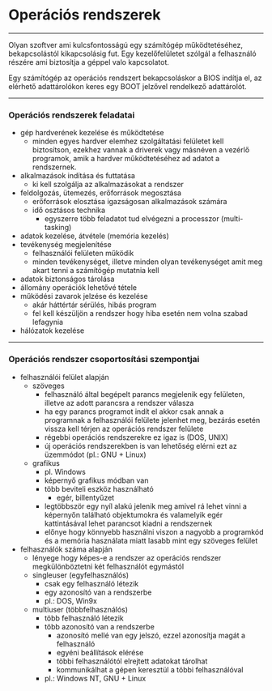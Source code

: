 # Operációs rendszerek
---

Olyan szoftver ami kulcsfontosságú egy számítógép működtetéséhez, bekapcsolástól kikapcsolásig fut. Egy kezelőfelületet szólgál a felhasználó részére ami biztosítja a géppel valo kapcsolatot.

Egy számítógép az operációs rendszert bekapcsoláskor a BIOS indítja el, az elérhető adattárolókon keres egy BOOT jelzővel rendelkező adattárolót.

---

### Operációs rendszerek feladatai

- gép hardverének kezelése és működtetése
	- minden egyes hardver elemhez szolgáltatási felületet kell biztosítson, ezekhez vannak a driverek vagy másnéven a vezérlő programok, amik a hardver működtetéséhez ad adatot a rendszernek.
- alkalmazások indítása és futtatása
	- ki kell szolgálja az alkalmazásokat a rendszer
- feldolgozás, ütemezés, erőforrások megosztása
	- erőforrások elosztása igazságosan alkalmazások számára
	- idő osztásos technika
		- egyszerre több feladatot tud elvégezni a processzor (multi-tasking)
- adatok kezelése, átvétele (memória kezelés)
- tevékenység megjelenítése
	- felhasználói felületen működik
	- minden tevékenységet, illetve minden olyan tevékenységet amit meg akart tenni a számítógép mutatnia kell
- adatok biztonságos tárolása
- állomány operációk lehetővé tétele
- működési zavarok jelzése és kezelése
	- akár háttértár sérülés, hibás program
	- fel kell készüljön a rendszer hogy hiba esetén nem volna szabad lefagynia
- hálózatok kezelése

---
### Operációs rendszer csoportosítási szempontjai

- felhasználói felület alapján
	- szöveges
		- felhasználó által begépelt parancs megjelenik egy felületen, illetve az adott parancsra a rendszer válasza
		- ha egy parancs programot indít el akkor csak annak a programnak a felhasználói felülete jelenhet meg, bezárás esetén vissza kell térjen az operációs rendszer felülete
		- régebbi operációs rendszerekre ez igaz is (DOS, UNIX)
		- új operációs rendszerekben is van lehetőség elérni ezt az üzemmódot (pl.: GNU + Linux)
	- grafikus
		- pl. Windows
		- képernyő grafikus módban van
		- több beviteli eszköz használható
			- egér, billentyűzet
		- legtöbbször egy nyíl alakú jelenik meg amivel rá lehet vinni a képernyőn található objektumokra és valamelyik egér kattintásával lehet parancsot kiadni a rendszernek
		- előnye hogy könnyebb használni viszon a nagyobb a programkód és a memória használata miatt lasabb mint egy szöveges felület
- felhasználók száma alapján
	- lényege hogy képes-e a rendszer az operációs rendszer megkülönböztetni két felhasználót egymástól
	- singleuser (egyfelhasználós)
		- csak egy felhasználó létezik
		- egy azonosító van a rendszerbe
		- pl.: DOS, Win9x
	- multiuser (többfelhasználós)
		- több felhasználó létezik
		- több azonosító van a rendszerbe
			- azonosító mellé van egy jelszó, ezzel azonosítja magát a felhasználó
			- egyéni beállítások elérése
			- többi felhasználótól elrejtett adatokat tárolhat
			- kommunikálhat a gépen keresztül a többi felhasználóval
		- pl.: Windows NT, GNU + Linux